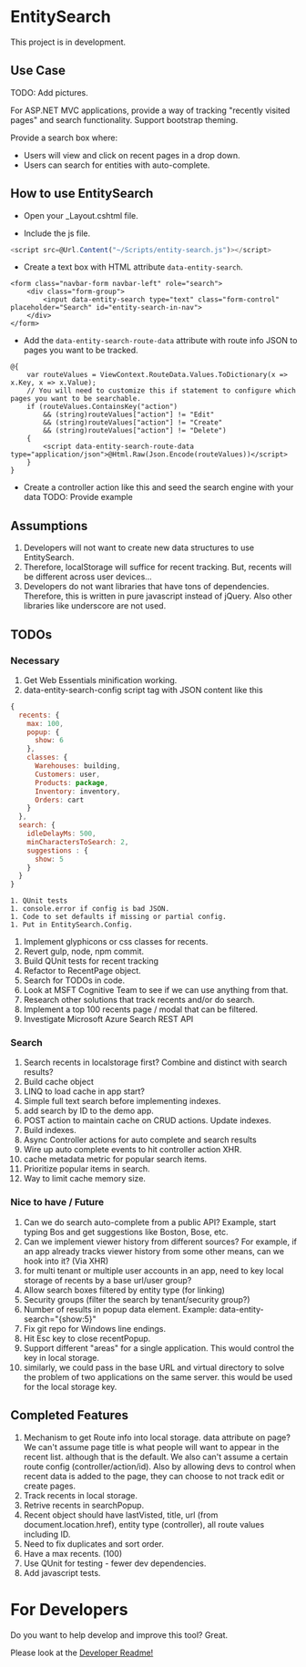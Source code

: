 # EntitySearch

This project is in development. 

## Use Case

TODO: Add pictures.

For ASP.NET MVC applications, provide a way of tracking "recently visited pages" and search functionality.  Support bootstrap theming.

Provide a search box where:
* Users will view and click on recent pages in a drop down.
* Users can search for entities with auto-complete.

## How to use EntitySearch

* Open your _Layout.cshtml file.

* Include the js file.

```javascript
<script src=@Url.Content("~/Scripts/entity-search.js")></script>
```

* Create a text box with HTML attribute `data-entity-search`.

```cshtml
<form class="navbar-form navbar-left" role="search">
    <div class="form-group">
        <input data-entity-search type="text" class="form-control" placeholder="Search" id="entity-search-in-nav">
    </div>
</form>
```

* Add the `data-entity-search-route-data` attribute with route info JSON to pages you want to be tracked.

```cshtml
@{
    var routeValues = ViewContext.RouteData.Values.ToDictionary(x => x.Key, x => x.Value);
    // You will need to customize this if statement to configure which pages you want to be searchable.
    if (routeValues.ContainsKey("action")
        && (string)routeValues["action"] != "Edit"
        && (string)routeValues["action"] != "Create"
        && (string)routeValues["action"] != "Delete")
    {
        <script data-entity-search-route-data type="application/json">@Html.Raw(Json.Encode(routeValues))</script>
    }
}
```

* Create a controller action like this and seed the search engine with your data
	TODO: Provide example

## Assumptions
1. Developers will not want to create new data structures to use EntitySearch. 
1. Therefore, localStorage will suffice for recent tracking. But, recents will be different across user devices...
1. Developers do not want libraries that have tons of dependencies.  Therefore, this is written in pure javascript instead of jQuery.  Also other libraries like underscore are not used.

## TODOs
### Necessary
1. Get Web Essentials minification working. 
1. data-entity-search-config script tag with JSON content like this
```javascript
{
  recents: {
    max: 100,
    popup: {
      show: 6
    },
    classes: {
      Warehouses: building,
      Customers: user,
      Products: package,
      Inventory: inventory,
      Orders: cart
    }
  },
  search: {
    idleDelayMs: 500,
    minCharactersToSearch: 2,
    suggestions : {
      show: 5
    }
  }
}
```
    1. QUnit tests
    1. console.error if config is bad JSON. 
    1. Code to set defaults if missing or partial config. 
    1. Put in EntitySearch.Config. 
1. Implement glyphicons or css classes for recents. 
1. Revert gulp, node, npm commit.
1. Build QUnit tests for recent tracking
1. Refactor to RecentPage object.
1. Search for TODOs in code.
1. Look at MSFT Cognitive Team to see if we can use anything from that.
1. Research other solutions that track recents and/or do search.
1. Implement a top 100 recents page / modal that can be filtered.
1. Investigate Microsoft Azure Search REST API

### Search
1. Search recents in localstorage first?  Combine and distinct with search results?
1. Build cache object
1. LINQ to load cache in app start?
1. Simple full text search before implementing indexes. 
1. add search by ID to the demo app. 
1. POST action to maintain cache on CRUD actions.  Update indexes. 
1. Build indexes. 
1. Async Controller actions for auto complete and search results
1. Wire up auto complete events to hit controller action XHR. 
1. cache metadata metric for popular search items. 
1. Prioritize popular items in search. 
1. Way to limit cache memory size. 

### Nice to have / Future
1. Can we do search auto-complete from a public API?  Example, start typing Bos and get suggestions like Boston, Bose, etc.
1. Can we implement viewer history from different sources?  For example, if an app already tracks viewer history from some other means, can we hook into it?  (Via XHR)
1. for multi tenant or multiple user accounts in an app, need to key local storage of recents by a base url/user group?
1. Allow search boxes filtered by entity type (for linking)
1. Security groups (filter the search by tenant/security group?)
1. Number of results in popup data element.  Example: data-entity-search="{show:5}"
1. Fix git repo for Windows line endings.
1. Hit Esc key to close recentPopup.
1. Support different "areas" for a single application.  This would control the key in local storage. 
1. similarly, we could pass in the base URL and virtual directory to solve the problem of two applications on the same server.  this would be used for the local storage key. 

## Completed Features
1. Mechanism to get Route info into local storage. data attribute on page?  We can't assume page title is what people will want to appear in the recent list. although that is the default. We also can't assume a certain route config (controller/action/id). Also by allowing devs to control when recent data is added to the page, they can choose to not track edit or create pages. 
1. Track recents in local storage.
1. Retrive recents in searchPopup.
1. Recent object should have lastVisted, title, url (from document.location.href), entity type (controller), all route values including ID.
1. Need to fix duplicates and sort order.
1. Have a max recents. (100)
1. Use QUnit for testing - fewer dev dependencies.
1. Add javascript tests.

# For Developers

Do you want to help develop and improve this tool?  Great.

Please look at the [Developer Readme!](DEVELOPER_README.md)

